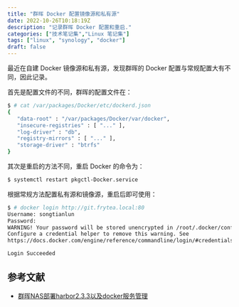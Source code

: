 ```yaml
---
title: "群晖 Docker 配置镜像源和私有源"
date: 2022-10-26T10:18:19Z
description: "记录群晖 Docker 配置和重启."
categories: ["技术笔记集","Linux 笔记集"]
tags: ["linux", "synology", "docker"]
draft: false
---
```


最近在自建 Docker 镜像源和私有源，发现群晖的 Docker 配置与常规配置大有不同，因此记录。

首先是配置文件的不同，群晖的配置文件在：

```bash
$ # cat /var/packages/Docker/etc/dockerd.json
{
   "data-root" : "/var/packages/Docker/var/docker",
   "insecure-registries" : [ "..." ],
   "log-driver" : "db",
   "registry-mirrors" : [ "..." ],
   "storage-driver" : "btrfs"
}

```

其次是重启的方法不同，重启 Docker 的命令为：

```bash
$ systemctl restart pkgctl-Docker.service
```

根据常规方法配置私有源和镜像源，重启后即可使用：

```bash
$ # docker login http://git.frytea.local:80
Username: songtianlun
Password:
WARNING! Your password will be stored unencrypted in /root/.docker/config.json.
Configure a credential helper to remove this warning. See
https://docs.docker.com/engine/reference/commandline/login/#credentials-store

Login Succeeded
```

## 参考文献

- [群晖NAS部署harbor2.3.3以及docker服务管理](https://juejin.cn/post/7031191352696111140)
